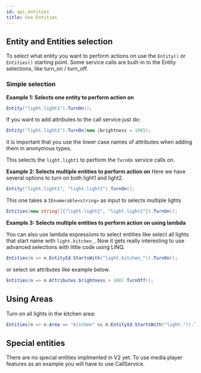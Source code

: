 ```yaml
---
id: api_entities
title: Use Entities
---
```

## Entity and Entities selection

To select what entity you want to perform actions on use the `Entity()` or `Entities()` starting point. Some service calls are built-in to the Entity selections, like turn_on / turn_off.


### Simple selection

**Example 1: Selects one entity to perform action on**

```csharp
Entity("light.light1").TurnOn();
```

If you want to add attributes to the call service just do:

```csharp
Entity("light.light1").TurnOn(new {brightness = 100});
```

it is important that you use the lower case names of attributes when adding them in anonymous types.

This selects the `light.light1` to perform the `TurnOn` service calls on.

**Example 2: Selects multiple entities to perform action on**
Here we have several options to turn on both light1 and light2.

```csharp
Entity("light.light1", "light.light2").TurnOn();
```

This one takes a `IEnumerable<string>` as input to selects multiple lights

```csharp
Entities(new string[]{"light.light1", "light.light2"}).TurnOn();
```

**Example 3: Selects multiple entities to perform action on using lambda**

You can also use lambda expressions to select entities like select all lights that start name with `light.kitchen_`. Now it gets really interesting to use advanced selections with little code using LINQ.

```csharp
Entities(n => n.EntityId.StartsWith("light.kitchen_")).TurnOn();
```
or select on attributes like example below.

```csharp
Entities(n => n.Attributes.brightness > 100).TurnOff();
```
## Using Areas

Turn on all lights in the kitchen area:

```csharp
Entities(n => n.Area == "kitchen" && n.EntityId.StartsWith("light.")).TurnOn();
```

## Special entities

There are no special entities implmented in V2 yet. To use media player features as an example you will have to use CallService.

